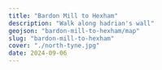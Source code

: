 ```yaml
---
title: "Bardon Mill to Hexham"
description: "Walk along hadrian's wall"
geojson: "bardon-mill-to-hexham/map"
slug: "bardon-mill-to-hexham"
cover: "./north-tyne.jpg"
date: 2024-09-06
---
```

